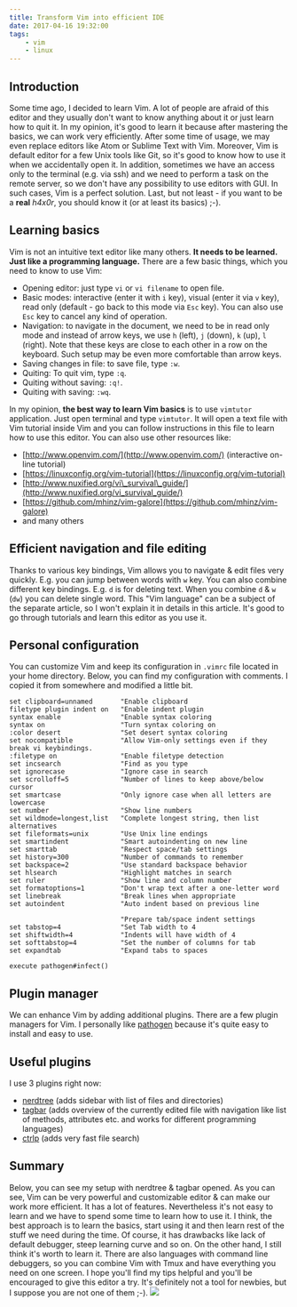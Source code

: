 ```yaml
---
title: Transform Vim into efficient IDE
date: 2017-04-16 19:32:00
tags:
	- vim
	- linux
---
```


Introduction
------------

Some time ago, I decided to learn Vim. A lot of people are afraid of this editor and they usually don't want to know anything about it or just learn how to quit it. In my opinion, it's good to learn it because after mastering the basics, we can work very efficiently. After some time of usage, we may even replace editors like Atom or Sublime Text with Vim. Moreover, Vim is default editor for a few Unix tools like Git, so it's good to know how to use it when we accidentally open it. In addition, sometimes we have an access only to the terminal (e.g. via ssh) and we need to perform a task on the remote server, so we don't have any possibility to use editors with GUI. In such cases, Vim is a perfect solution. Last, but not least - if you want to be a **real** _h4x0r_, you should know it (or at least its basics) ;-).

Learning basics
---------------

Vim is not an intuitive text editor like many others. **It needs to be learned. Just like a programming language.** There are a few basic things, which you need to know to use Vim:

*   Opening editor: just type `vi` or `vi filename` to open file.
*   Basic modes: interactive (enter it with `i` key), visual (enter it via `v` key), read only (default - go back to this mode via `Esc` key). You can also use `Esc` key to cancel any kind of operation.
*   Navigation: to navigate in the document, we need to be in read only mode and instead of arrow keys, we use `h` (left), `j` (down), `k` (up), `l` (right). Note that these keys are close to each other in a row on the keyboard. Such setup may be even more comfortable than arrow keys.
*   Saving changes in file: to save file, type `:w`.
*   Quiting: To quit vim, type `:q`.
*   Quiting without saving: `:q!`.
*   Quiting with saving: `:wq`.

In my opinion, **the best way to learn Vim basics** is to use `vimtutor` application. Just open terminal and type `vimtutor`. It will open a text file with Vim tutorial inside Vim and you can follow instructions in this file to learn how to use this editor. You can also use other resources like:

*   [http://www.openvim.com/](http://www.openvim.com/) (interactive on-line tutorial)
*   [https://linuxconfig.org/vim-tutorial](https://linuxconfig.org/vim-tutorial)
*   [http://www.nuxified.org/vi\_survival\_guide/](http://www.nuxified.org/vi_survival_guide/)
*   [https://github.com/mhinz/vim-galore](https://github.com/mhinz/vim-galore)
*   and many others

Efficient navigation and file editing
-------------------------------------

Thanks to various key bindings, Vim allows you to navigate & edit files very quickly. E.g. you can jump between words with `w` key. You can also combine different key bindings. E.g. `d` is for deleting text. When you combine `d` & `w` (`dw`) you can delete single word. This "Vim language" can be a subject of the separate article, so I won't explain it in details in this article. It's good to go through tutorials and learn this editor as you use it.

Personal configuration
----------------------

You can customize Vim and keep its configuration in `.vimrc` file located in your home directory. Below, you can find my configuration with comments. I copied it from somewhere and modified a little bit.

```
set clipboard=unnamed       "Enable clipboard
filetype plugin indent on   "Enable indent plugin
syntax enable               "Enable syntax coloring
syntax on                   "Turn syntax coloring on
:color desert               "Set desert syntax coloring
set nocompatible            "Allow Vim-only settings even if they break vi keybindings.
:filetype on                "Enable filetype detection
set incsearch               "Find as you type
set ignorecase              "Ignore case in search
set scrolloff=5             "Number of lines to keep above/below cursor
set smartcase               "Only ignore case when all letters are lowercase
set number                  "Show line numbers
set wildmode=longest,list   "Complete longest string, then list alternatives
set fileformats=unix        "Use Unix line endings
set smartindent             "Smart autoindenting on new line
set smarttab                "Respect space/tab settings
set history=300             "Number of commands to remember
set backspace=2             "Use standard backspace behavior
set hlsearch                "Highlight matches in search
set ruler                   "Show line and column number
set formatoptions=1         "Don't wrap text after a one-letter word
set linebreak               "Break lines when appropriate
set autoindent              "Auto indent based on previous line

                            "Prepare tab/space indent settings
set tabstop=4               "Set Tab width to 4
set shiftwidth=4            "Indents will have width of 4
set softtabstop=4           "Set the number of columns for tab
set expandtab               "Expand tabs to spaces

execute pathogen#infect()
```

Plugin manager
--------------

We can enhance Vim by adding additional plugins. There are a few plugin managers for Vim. I personally like [pathogen](https://github.com/tpope/vim-pathogen) because it's quite easy to install and easy to use.

Useful plugins
--------------

I use 3 plugins right now:

*   [nerdtree](https://github.com/scrooloose/nerdtree) (adds sidebar with list of files and directories)
*   [tagbar](https://github.com/majutsushi/tagbar) (adds overview of the currently edited file with navigation like list of methods, attributes etc. and works for different programming languages)
*   [ctrlp](https://github.com/kien/ctrlp.vim) (adds very fast file search)

Summary
-------

Below, you can see my setup with nerdtree & tagbar opened. As you can see, Vim can be very powerful and customizable editor & can make our work more efficient. It has a lot of features. Nevertheless it's not easy to learn and we have to spend some time to learn how to use it. I think, the best approach is to learn the basics, start using it and then learn rest of the stuff we need during the time. Of course, it has drawbacks like lack of default debugger, steep learning curve and so on. On the other hand, I still think it's worth to learn it. There are also languages with command line debuggers, so you can combine Vim with Tmux and have everything you need on one screen. I hope you'll find my tips helpful and you'll be encouraged to give this editor a try. It's definitely not a tool for newbies, but I suppose you are not one of them ;-). ![](/images/posts/2017/transform-vim-into-efficient-ide/vim-config-01.png)
